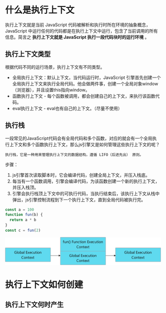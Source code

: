 # 什么是执行上下文  
执行上下文就是当前 JavaScript 代码被解析和执行时所在环境的抽象概念， JavaScript 中运行任何的代码都是在执行上下文中运行，包含了当前调用的所有信息。简言之 **执行上下文就是 JavaScript 执行一段代码块时的运行环境** 。 

## 执行上下文类型 
根据代码不同的运行场景，执行上下文有不同类型。  
- 全局执行上下文：默认上下文，当代码运行时，JavaScript 引擎首先创建一个全局执行上下文来执行全局代码。他会做两件事，创建一个全局对象window（浏览器），并且设置this指向window。
- 函数执行上下文 - 每个函数被调用，都会创建自己的上下文，来执行该函数代码。
- eval执行上下文 - eval也有自己的上下文。（尽量不使用）



## 执行栈
一段常见的JavaScript代码会有全局代码和多个函数，对应的就会有一个全局执行上下文和多个函数执行上下文，那么js引擎又是如何管理这些执行上下文的呢？  

    执行栈，它是一种用来管理执行上下文的数据结构，遵循 LIFO（后进先出） 原则。
步骤：  
1. js引擎首次读取脚本时，它会编译代码，创建全局上下文，并压入栈底。
2. 每当有一个函数调用，引擎会编译代码，为该函数创建一个新的执行上下文，并压入栈顶。
3. 引擎会执行栈顶上下文中的可执行代码，当执行结束后，该执行上下文从栈中弹出，js引擎控制流程到下一个执行上下文，直到全局代码被执行完。
```js
const a = 100
function fun(b) {
  return a * b
}
const c = fun(2)
```
![执行上下文_01](../images/执行上下文_01.png)

# 执行上下文如何创建

## 执行上下文何时产生

